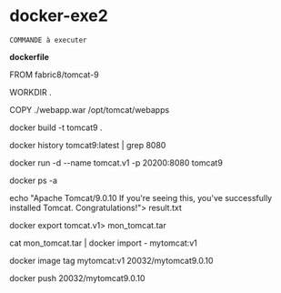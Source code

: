 # docker-exe2
`COMMANDE à executer`

****dockerfile****

FROM fabric8/tomcat-9 

WORKDIR .

COPY ./webapp.war /opt/tomcat/webapps


docker build -t tomcat9 .

docker history tomcat9:latest | grep 8080

docker run -d --name tomcat.v1 -p 20200:8080 tomcat9

docker ps -a

echo "Apache Tomcat/9.0.10 If you're seeing this, you've successfully installed Tomcat. Congratulations!"> result.txt

docker export tomcat.v1> mon_tomcat.tar

cat mon_tomcat.tar | docker import - mytomcat:v1

docker image tag  mytomcat:v1 20032/mytomcat9.0.10 

docker push 20032/mytomcat9.0.10
